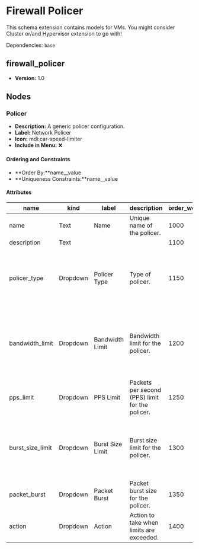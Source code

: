 # Firewall Policer

This schema extension contains models for VMs. You might consider Cluster or/and Hypervisor extension to go with!

Dependencies: `base`

## firewall_policer

- **Version:** 1.0

## Nodes

### Policer

- **Description:** A generic policer configuration.
- **Label:** Network Policer
- **Icon:** mdi:car-speed-limiter
- **Include in Menu:** ❌

#### Ordering and Constraints

- **Order By:**name__value
- **Uniqueness Constraints:**name__value

#### Attributes

| name | kind | label | description | order_weight | unique | optional | choices |
| ---- | ---- | ----- | ----------- | ------------ | ------ | -------- | ------- |
| name | Text | Name | Unique name of the policer\. | 1000 | True |  | \`\` |
| description | Text |  |  | 1100 |  | True | \`\` |
| policer\_type | Dropdown | Policer Type | Type of policer\. | 1150 |  | True | \`bandwidth\-policer, interface\-policer, shared\-policer, hierarchical\-policer\` |
| bandwidth\_limit | Dropdown | Bandwidth Limit | Bandwidth limit for the policer\. | 1200 |  | True | \`500k, 2125k, 5250k, 10m, 20m, 30m, 50m, 75m, 100m, 200m, 300m, 1000m\` |
| pps\_limit | Dropdown | PPS Limit | Packets per second \(PPS\) limit for the policer\. | 1250 |  | True | \`500pps, 1000pps, 5000pps\` |
| burst\_size\_limit | Dropdown | Burst Size Limit | Burst size limit for the policer\. | 1300 |  | True | \`50k, 100k, 128k, 256k, 512k, 1m, 1500k, 2m, 3m, 4m, 8m, 12m, 37m, 40m, 1000000k\` |
| packet\_burst | Dropdown | Packet Burst | Packet burst size for the policer\. | 1350 |  | True | \`1k, 5k, 10k\` |
| action | Dropdown | Action | Action to take when limits are exceeded\. | 1400 |  |  | \`discard, drop, accept\` |
